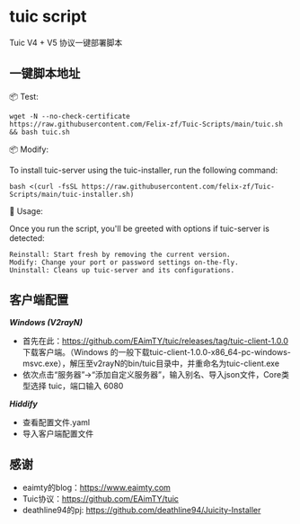 # tuic script

Tuic V4 + V5 协议一键部署脚本

## 一键脚本地址
📦 Test:

```shell
wget -N --no-check-certificate https://raw.githubusercontent.com/Felix-zf/Tuic-Scripts/main/tuic.sh && bash tuic.sh
```
📦 Modify:

To install tuic-server using the tuic-installer, run the following command:
```
bash <(curl -fsSL https://raw.githubusercontent.com/felix-zf/Tuic-Scripts/main/tuic-installer.sh)
```
💬 Usage:

Once you run the script, you'll be greeted with options if tuic-server is detected:
```
Reinstall: Start fresh by removing the current version.
Modify: Change your port or password settings on-the-fly.
Uninstall: Cleans up tuic-server and its configurations.
```

## 客户端配置
***Windows (V2rayN)***
- 首先在此：https://github.com/EAimTY/tuic/releases/tag/tuic-client-1.0.0 下载客户端。（Windows 的一般下载tuic-client-1.0.0-x86_64-pc-windows-msvc.exe），解压至v2rayN的bin/tuic目录中，并重命名为tuic-client.exe
- 依次点击“服务器”→“添加自定义服务器”，输入别名、导入json文件，Core类型选择 tuic，端口输入 6080

***Hiddify***
- 查看配置文件.yaml
- 导入客户端配置文件

## 感谢
- eaimty的blog：https://www.eaimty.com
- Tuic协议：https://github.com/EAimTY/tuic
- deathline94的pj: https://github.com/deathline94/Juicity-Installer

